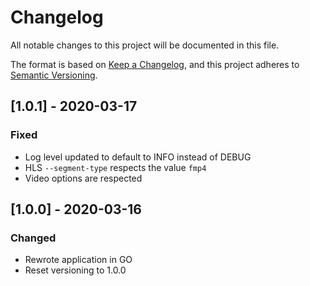 # Changelog
All notable changes to this project will be documented in this file.

The format is based on [Keep a Changelog](https://keepachangelog.com/en/1.0.0/),
and this project adheres to [Semantic Versioning](https://semver.org/spec/v2.0.0.html).

## [1.0.1] - 2020-03-17
### Fixed
- Log level updated to default to INFO instead of DEBUG
- HLS `--segment-type` respects the value `fmp4`
- Video options are respected

## [1.0.0] - 2020-03-16
### Changed
- Rewrote application in GO
- Reset versioning to 1.0.0
